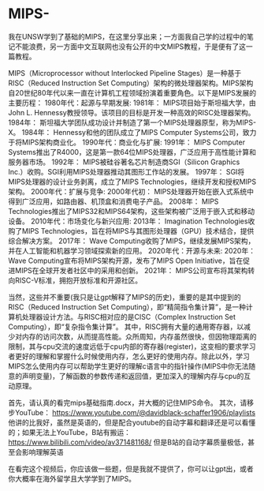 # MIPS-
我在UNSW学到了基础的MIPS，在这里分享出来；一方面我自己学的过程中的笔记不能浪费，另一方面中文互联网也没有公开的中文MIPS教程，于是便有了这一篇教程。

MIPS（Microprocessor without Interlocked Pipeline Stages）是一种基于RISC（Reduced Instruction Set Computing）架构的微处理器架构。MIPS架构自20世纪80年代以来一直在计算机工程领域扮演着重要角色。以下是MIPS发展的主要历程：
1980年代：起源与早期发展:
    1981年： MIPS项目始于斯坦福大学，由John L. Hennessy教授领导。该项目的目标是开发一种高效的RISC处理器架构。
    1984年： 斯坦福大学团队成功设计并制造了第一个MIPS处理器原型，称为MIPS-X。
    1984年： Hennessy和他的团队成立了MIPS Computer Systems公司，致力于将MIPS架构商业化。
1990年代：商业化与扩展:
    1991年： MIPS Computer Systems推出了R4000，这是第一款64位MIPS处理器，广泛应用于高性能计算和服务器市场。
    1992年： MIPS被硅谷著名芯片制造商SGI（Silicon Graphics Inc.）收购。SGI利用MIPS处理器推动其图形工作站的发展。
    1997年： SGI将MIPS处理器的设计业务剥离，成立了MIPS Technologies，继续开发和授权MIPS架构。
2000年代：扩展与竞争:
    2000年代初： MIPS处理器开始在嵌入式系统中得到广泛应用，如路由器、机顶盒和消费电子产品。
    2008年： MIPS Technologies推出了MIPS32和MIPS64架构，这些架构被广泛用于嵌入式和移动设备。
2010年代：市场变化与新兴应用:
    2013年： Imagination Technologies收购了MIPS Technologies，旨在将MIPS与其图形处理器（GPU）技术结合，提供综合解决方案。
    2017年： Wave Computing收购了MIPS，继续发展MIPS架构，并在人工智能和机器学习领域探索新的应用。
2020年代：开源与未来:
    2020年： Wave Computing宣布将MIPS架构开源，发布了MIPS Open Initiative，旨在促进MIPS在全球开发者社区中的采用和创新。
    2021年： MIPS公司宣布将其架构转向RISC-V标准，拥抱开放标准和开源社区。

当然，这些并不重要(我只是让gpt解释了MIPS的历史)，重要的是其中提到的RISC（Reduced Instruction Set Computing），即“精简指令集计算”，是一种计算机处理器设计方法。与RISC相对应的是CISC（Complex Instruction Set Computing），即“复杂指令集计算”。
其中，RISC拥有大量的通用寄存器，以减少对内存的访问次数，从而提高性能。众所周知，内存虽然很快，但因物理距离的限制，其与cpu交流的速度远低于cpu内部的寄存器(register)，这变相的要求学习者更好的理解和掌握什么时候使用内存，怎么更好的使用内存。除此以外，学习MIPS怎么使用内存可以帮助学生更好的理解c语言中的指针操作(MIPS中你无法随意的声明变量)，了解函数的参数传递和返回值，更加深入的理解内存与cpu的互动原理。

首先，请认真的看完mips基础指南.docx，并大概的记住MIPS命令。
其次，请移步YouTube：
https://www.youtube.com/@davidblack-schaffer1906/playlists
他讲的比我好，虽然是英语的，但是配合youtube的自动字幕和翻译还是可以看懂的；如果无法上YouTube，B站有搬运：
https://www.bilibili.com/video/av371481168/
但是B站的自动字幕质量极低，甚至会影响理解英语

在看完这个视频后，你应该做一些题，但是我就不提供了，你可以让gpt出，或者你大概率在海外留学且大学学到了MIPS。